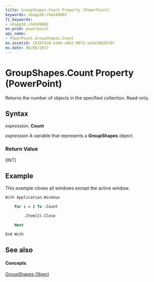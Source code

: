 ```yaml
---
title: GroupShapes.Count Property (PowerPoint)
keywords: vbapp10.chm549002
f1_keywords:
- vbapp10.chm549002
ms.prod: powerpoint
api_name:
- PowerPoint.GroupShapes.Count
ms.assetid: 1535f42d-43de-a9e2-0972-a1bb34b5578f
ms.date: 06/08/2017
---
```



# GroupShapes.Count Property (PowerPoint)

Returns the number of objects in the specified collection. Read-only.


## Syntax

 _expression_. **Count**

 _expression_ A variable that represents a **GroupShapes** object.


### Return Value

[INT]


## Example

This example closes all windows except the active window.


```vb
With Application.Windows

    For i = 2 To .Count

        .Item(2).Close

    Next

End With
```


## See also


#### Concepts


[GroupShapes Object](groupshapes-object-powerpoint.md)

